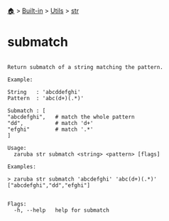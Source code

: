 <!--startTocHeader-->
[🏠](../../../README.md) > [Built-in](../../README.md) > [Utils](../README.md) > [str](README.md)
# submatch
<!--endTocHeader-->

```

Return submatch of a string matching the pattern.

Example:

String   : 'abcddefghi'
Pattern  : 'abc(d+)(.*)'

Submatch : [
"abcdefghi",   # match the whole pattern
"dd",          # match 'd+'
"efghi"        # match '.*'
]

Usage:
  zaruba str submatch <string> <pattern> [flags]

Examples:

> zaruba str submatch 'abcdefghi' 'abc(d+)(.*)'
["abcdefghi","dd","efghi"]


Flags:
  -h, --help   help for submatch

```

<!--startTocSubtopic-->
<!--endTocSubtopic-->
